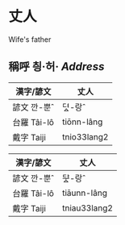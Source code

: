 # 丈人

Wife's father

## 稱呼 칑·허· _Address_

漢字/諺文 | 丈人
--- | ---
諺文 깐-뿐ˆ | 뎌ᇫ-랑ˆ
台羅 Tâi-lô | tiōnn-lâng
戴字 Taiji | tnio33lang2


漢字/諺文 | 丈人
--- | ---
諺文 깐-뿐ˆ | ᄃᆤᇫ-랑ˆ
台羅 Tâi-lô | tiāunn-lâng
戴字 Taiji | tniau33lang2


